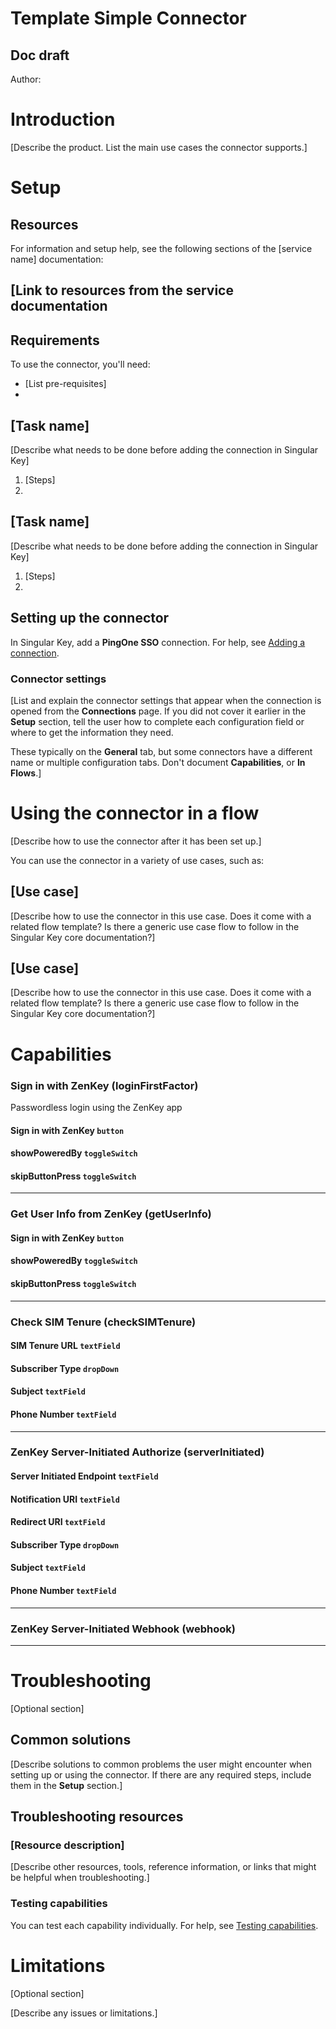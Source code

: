 # Template Simple Connector


## Doc draft

Author: 


# Introduction

[Describe the product. List the main use cases the connector supports.]


# Setup


## Resources

For information and setup help, see the following sections of the [service name] documentation:


## [Link to resources from the service documentation


## Requirements

To use the connector, you'll need:



* [List pre-requisites]
* 


## [Task name]

[Describe what needs to be done before adding the connection in Singular Key]



1. [Steps]
2. 


## [Task name]

[Describe what needs to be done before adding the connection in Singular Key]



1. [Steps]
2. 


## Setting up the connector

In Singular Key, add a **PingOne SSO** connection. For help, see [Adding a connection](https://docs.google.com/document/d/1Sc9tD5tn9dl79qOWup0k3eKk5hrNVI8lZPAdm8loeiA/edit#).


### Connector settings

[List and explain the connector settings that appear when the connection is opened from the **Connections** page. If you did not cover it earlier in the **Setup** section, tell the user how to complete each configuration field or where to get the information they need.

These typically on the **General** tab, but some connectors have a different name or multiple configuration tabs. Don't document **Capabilities**, or **In Flows**.]


# Using the connector in a flow

[Describe how to use the connector after it has been set up.]

You can use the connector in a variety of use cases, such as:


## [Use case]

[Describe how to use the connector in this use case. Does it come with a related flow template? Is there a generic use case flow to follow in the Singular Key core documentation?]


## [Use case]

[Describe how to use the connector in this use case. Does it come with a related flow template? Is there a generic use case flow to follow in the Singular Key core documentation?]


# Capabilities

### Sign in with ZenKey (loginFirstFactor)


Passwordless login using the ZenKey app

#### Sign in with ZenKey `button`

#### showPoweredBy `toggleSwitch`

#### skipButtonPress `toggleSwitch`

---

### Get User Info from ZenKey (getUserInfo)




#### Sign in with ZenKey `button`

#### showPoweredBy `toggleSwitch`

#### skipButtonPress `toggleSwitch`

---

### Check SIM Tenure (checkSIMTenure)




#### SIM Tenure URL `textField`

#### Subscriber Type `dropDown`

#### Subject `textField`

#### Phone Number `textField`

---

### ZenKey Server-Initiated Authorize (serverInitiated)




#### Server Initiated Endpoint `textField`

#### Notification URI `textField`

#### Redirect URI `textField`

#### Subscriber Type `dropDown`

#### Subject `textField`

#### Phone Number `textField`

---

### ZenKey Server-Initiated Webhook (webhook)




---



# Troubleshooting

[Optional section]


## Common solutions

[Describe solutions to common problems the user might encounter when setting up or using the connector. If there are any required steps, include them in the **Setup** section.]


## Troubleshooting resources


### [Resource description]

[Describe other resources, tools, reference information, or links that might be helpful when troubleshooting.]


### Testing capabilities

You can test each capability individually. For help, see [Testing capabilities](https://docs.google.com/document/d/1Sc9tD5tn9dl79qOWup0k3eKk5hrNVI8lZPAdm8loeiA/edit#).


# Limitations

[Optional section]

[Describe any issues or limitations.]
